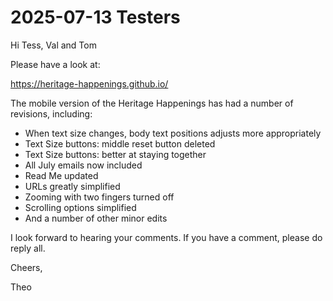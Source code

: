 # 2025-07-13 Testers

Hi Tess, Val and Tom

Please have a look at:

https://heritage-happenings.github.io/

The mobile version of the Heritage Happenings has had a number of revisions, including:

* When text size changes, body text positions adjusts more appropriately
* Text Size buttons: middle reset button deleted
* Text Size buttons: better at staying together
* All July emails now included
* Read Me updated
* URLs greatly simplified
* Zooming with two fingers turned off
* Scrolling options simplified
* And a number of other minor edits

I look forward to hearing your comments. If you have a comment, please do reply all.

Cheers,

Theo
